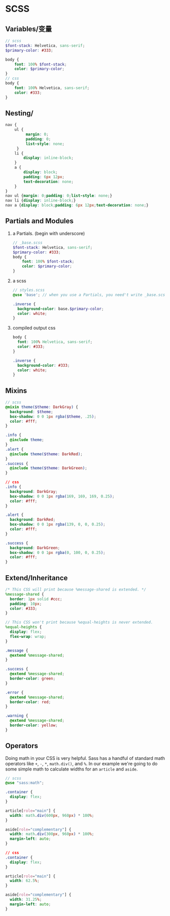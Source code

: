# SCSS

## Variables/变量

```SCSS
// scss
$font-stack: Helvetica, sans-serif;
$primary-color: #333;

body {
    font: 100% $font-stack;
    color: $primary-color;
}
// css
body {
    font: 100% Helvetica, sans-serif;
    color: #333;
}
```

## Nesting/

```SCSS
nav {
    ul {
         margin: 0;
         padding: 0;
         list-style: none;
     }
    li { 
        display: inline-block;
    }
    a {
        display: block;
        padding: 6px 12px;
        text-decoration: none;
    }
}
nav ul {margin: 0;padding: 0;list-style: none;}
nav li {display: inline-block;}
nav a {display: block;padding: 6px 12px;text-decoration: none;}
```

## Partials and Modules

1. a Partials. (begin with underscore)

    ```SCSS
    // _base.scss
    $font-stack: Helvetica, sans-serif;
    $primary-color: #333;
    body {
        font: 100% $font-stack;
        color: $primary-color;
    }
    ```

2. a scss

   ``` scss
   // styles.scss
   @use 'base'; // when you use a Partials, you need't write _base.scss but base 
   
   .inverse {
     background-color: base.$primary-color;
     color: white;
   }
   ```

3. compiled output css

    ```css
    body {
      font: 100% Helvetica, sans-serif;
      color: #333;
    }
    
    .inverse {
      background-color: #333;
      color: white;
    }
    ```

## Mixins

```scss
// scss
@mixin theme($theme: DarkGray) {
  background: $theme;
  box-shadow: 0 0 1px rgba($theme, .25);
  color: #fff;
}

.info {
  @include theme;
}
.alert {
  @include theme($theme: DarkRed);
}
.success {
  @include theme($theme: DarkGreen);
}
```

``` css
// css
.info {
  background: DarkGray;
  box-shadow: 0 0 1px rgba(169, 169, 169, 0.25);
  color: #fff;
}

.alert {
  background: DarkRed;
  box-shadow: 0 0 1px rgba(139, 0, 0, 0.25);
  color: #fff;
}

.success {
  background: DarkGreen;
  box-shadow: 0 0 1px rgba(0, 100, 0, 0.25);
  color: #fff;
}
```

## Extend/Inheritance

```scss
/* This CSS will print because %message-shared is extended. */
%message-shared {
  border: 1px solid #ccc;
  padding: 10px;
  color: #333;
}

// This CSS won't print because %equal-heights is never extended.
%equal-heights {
  display: flex;
  flex-wrap: wrap;
}

.message {
  @extend %message-shared;
}

.success {
  @extend %message-shared;
  border-color: green;
}

.error {
  @extend %message-shared;
  border-color: red;
}

.warning {
  @extend %message-shared;
  border-color: yellow;
}
```

## Operators

Doing math in your CSS is very helpful. Sass has a handful of standard math operators like `+`, `-`, `*`, `math.div()`, and `%`. In our example we're going to do some simple math to calculate widths for an `article` and `aside`.

```scss
// scss
@use "sass:math";

.container {
  display: flex;
}

article[role="main"] {
  width: math.div(600px, 960px) * 100%;
}

aside[role="complementary"] {
  width: math.div(300px, 960px) * 100%;
  margin-left: auto;
}
```

```css
// css
.container {
  display: flex;
}

article[role="main"] {
  width: 62.5%;
}

aside[role="complementary"] {
  width: 31.25%;
  margin-left: auto;
}
```

